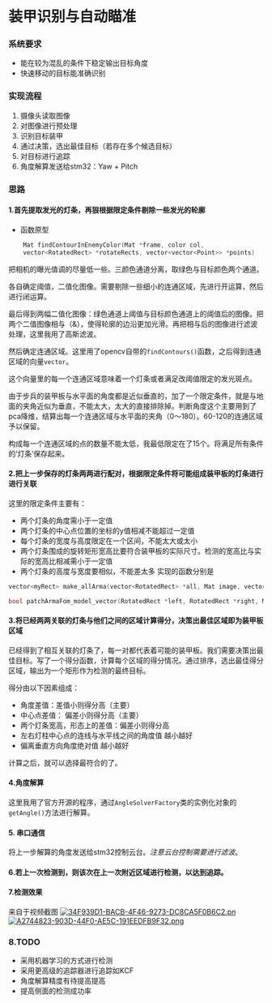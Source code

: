 # 装甲识别与自动瞄准

###  系统要求
+ 能在较为混乱的条件下稳定输出目标角度
+ 快速移动的目标能准确识别
### 实现流程
1. 摄像头读取图像 
2. 对图像进行预处理
3. 识别目标装甲
4. 通过决策，选出最佳目标（若存在多个候选目标）
5. 对目标进行追踪
6. 角度解算发送给stm32：Yaw + Pitch

### 思路
####  1.首先提取发光的灯条，再狠根据限定条件剔除一些发光的轮廓
+ 函数原型
```c
    Mat findContourInEnemyColor(Mat *frame, color col, 
    vector<RotatedRect> *rotateRects, vector<vector<Point>> *points)
```
把相机的曝光值调的尽量低一些。三颜色通道分离，取绿色与目标颜色两个通道。

各自确定阈值，二值化图像。需要剔除一些细小的连通区域，先进行开运算，然后进行闭运算。

最后得到两幅二值化图像：绿色通道上阈值与目标颜色通道上的阈值后的图像。把两个二值图像相与（&），使得轮廓的边沿更加光滑。再把相与后的图像进行滤波处理，这里我用了高斯滤波。

然后确定连通区域。这里用了opencv自带的`findContours()`函数，之后得到连通区域的向量`vector`。

这个向量里的每一个连通区域意味着一个灯条或者满足改阈值限定的发光斑点。

由于步兵的装甲板与水平面的角度都是近似垂直的，加了一个限定条件，就是与地面的夹角近似为垂直，不能太大，太大的直接排除掉。判断角度这个主要用到了pca降维，结算出每一个连通区域与水平面的夹角（0～180）。60-120的连通区域予以保留。

构成每一个连通区域的点的数量不能太低，我最低限定在了15个。将满足所有条件的‘灯条’保存起来。
#### 2.把上一步保存的灯条两两进行配对，根据限定条件将可能组成装甲板的灯条进行进行关联

这里的限定条件主要有：
+ 两个灯条的角度需小于一定值
+ 两个灯条的中心点位置的坐标的y值相减不能超过一定值
+ 每个灯条的宽度与高度限定在一个区间，不能太大或太小
+ 两个灯条围成的旋转矩形宽高比要符合装甲板的实际尺寸。检测的宽高比与实际的宽高比相减需小于一定值
+ 两个灯条的高度与宽度要相似，不能差太多
实现的函数分别是
``` c
vector<myRect> make_allArma(vector<RotatedRect> *all, Mat image, vector<vector<Point>> *points)

bool patchArmaFom_model_vector(RotatedRect *left, RotatedRect *right, Mat binayImag)
```
#### 3.将已经两两关联的灯条与他们之间的区域计算得分，决策出最佳区域即为装甲板区域

已经得到了相互关联的灯条了，每一对都代表着可能的装甲板。我们需要决策出最佳目标。写了一个得分函数，计算每个区域的得分情况。通过排序，选出最佳得分区域，输出为一个矩形作为检测的最终目标。

得分由以下因素组成：
+ 角度差值：差值小则得分高（主要）
+ 中心点差值： 偏差小则得分高（主要）
+ 两个灯条宽高，形态上的差值：偏差小则得分高
+ 左右灯柱中心点的连线与水平线之间的角度值 越小越好
+ 偏离垂直方向角度绝对值 越小越好

计算之后，就可以选择最符合的了。

####  4.角度解算  

这里我用了官方开源的程序，通过`AngleSolverFactory`类的实例化对象的`getAngle()`方法进行解算。

#### 5. 串口通信

将上一步解算的角度发送给stm32控制云台。*注意云台控制需要进行滤波*。

####  6.若上一次检测到，则该次在上一次附近区域进行检测，以达到追踪。

####  7.检测效果

来自于视频截图
[![34F939D1-BACB-4F46-9273-DC8CA5F0B6C2.pn](https://i.loli.net/2018/11/06/5be18a353921b.png)](https://i.loli.net/2018/11/06/5be18a353921b.png)
[![A2744823-903D-44F0-AE5C-191EEDFB9F32.png](https://i.loli.net/2018/11/06/5be18a35ec99e.png)](https://i.loli.net/2018/11/06/5be18a35ec99e.png)

### 8.TODO
+ 采用机器学习的方式进行检测
+ 采用更高级的追踪器进行追踪如KCF
+ 角度解算精度有待提高提高
+ 提高侧面的检测成功率